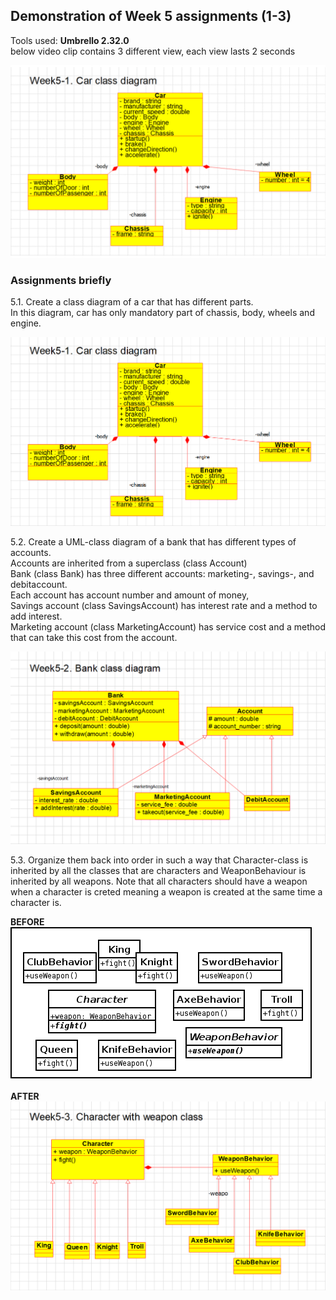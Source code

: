 ## Demonstration of Week 5 assignments (1-3)   

Tools used: **Umbrello 2.32.0**   
below video clip contains 3 different view, each view lasts 2 seconds  

![me](https://github.com/saugkim/Olio2021s_LUT/blob/main/Images/week5.gif)

### Assignments briefly   
5.1. Create a class diagram of a car that has different parts.   
In this diagram, car has only mandatory part of chassis, body, wheels and engine.
  
![Car](https://github.com/saugkim/Olio2021s_LUT/blob/main/Week5/5_1_carclass.PNG)
  

5.2. Create a UML-class diagram of a bank that has different types of accounts.  
Accounts are inherited from a superclass (class Account)   
Bank (class Bank) has three different accounts: marketing-, savings-, and debitaccount.  
Each account has account number and amount of money,  
Savings account (class SavingsAccount) has interest rate and a method to add interest.   
Marketing account (class MarketingAccount) has service cost and a method that can take this cost from the account.
  
![Bank](https://github.com/saugkim/Olio2021s_LUT/blob/main/Week5/5_2_bank.PNG)

5.3. Organize them back into order in such a way that Character-class is inherited by all the classes that are characters and WeaponBehaviour is inherited by all weapons. 
Note that all characters should have a weapon when a character is creted meaning a weapon is created at the same time a character is.  

  **BEFORE**  
      ![before](https://github.com/saugkim/Olio2021s_LUT/blob/main/Images/Week53.png)  
  <br>
  **AFTER**   
      ![after](https://github.com/saugkim/Olio2021s_LUT/blob/main/Week5/5_3_character.PNG)
